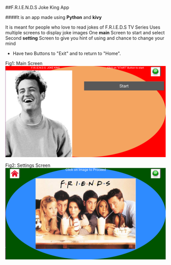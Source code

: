 ##F.R.I.E.N.D.S Joke King App

####It is an app made using **Python** and **kivy** 

It is meant for people who love to read jokes of F.R.I.E.D.S TV Series 
Uses multiple screens to display joke images
One __main__ Screen to start and select
Second __setting__ Screen to give you hint of using and chance to change your mind
 
 * Have two Buttons to "Exit" and to return to "Home".


Fig1: Main Screen
![](https://github.com/yaki29/FRIENDS-JOKE-KING/blob/master/MainScreen.png)

Fig2: Settings Screen
![](https://github.com/yaki29/FRIENDS-JOKE-KING/blob/master/SettingScreen.png)
